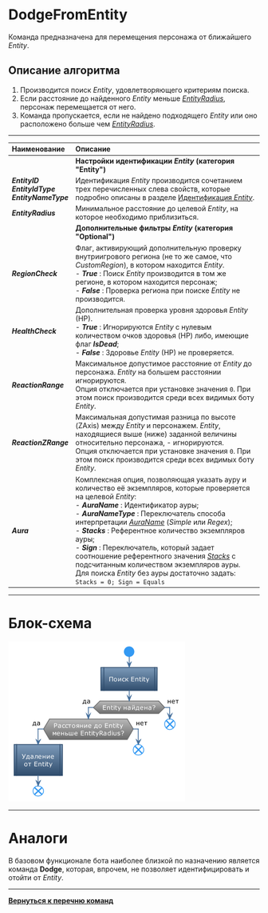 # **DodgeFromEntity**

Команда предназначена для перемещения персонажа от ближайшего *Entity*.

## **Описание алгоритма**

1. Производится поиск *Entity*, удовлетворяющего критериям поиска.
2. Если расстояние до найденного *Entity* меньше [*EntityRadius*](#ref-EntityRadius), персонаж перемещается от него.
3. Команда пропускается, если не найдено подходящего *Entity* или оно расположено больше чем [*EntityRadius*](#ref-EntityRadius).

---

| **Наименование** | **Описание** 
|:-----------------|:-------------
||**Настройки идентификации *Entity* (категория "Entity")**
|<a name ="ref-EntityID">***EntityID***</a><br/><a name ="ref-EntityIdType">***EntityIdType***</a><br/><a name ="ref-EntityNameType">***EntityNameType***</a> | Идентификация *Entity* производится сочетанием трех перечисленных слева свойств, которые подробно описаны в разделе [Идентификация *Entity*](../../General/EntityIdentification-RU.md).
|<a name ="ref-EntityRadius">***EntityRadius***</a> | Минимальное расстояние до целевой *Entity*, на которое необходимо приблизиться.
||**Дополнительные фильтры *Entity* (категория "Optional")**
|<a name ="ref-RegionCheck">***RegionCheck***</a> | Флаг, активирующий дополнительную проверку внутриигрового региона (не то же самое, что *CustomRegion*), в котором находится *Entity*.<br/>- ***True*** : Поиск *Entity* производится в том же регионе, в котором находится персонаж;<br/>- ***False*** : Проверка региона при поиске *Entity* не производится.
|<a name ="ref-HealthCheck">***HealthCheck***</a> | Дополнительная проверка уровня здоровья *Entity* (HP).<br/>- ***True*** : Игнорируются *Entity* с нулевым количеством очков здоровья (HP) либо, имеющие флаг ***IsDead***;<br/>- ***False*** : Здоровье *Entity* (HP) не проверяется.
|<a name ="ref-ReactionRange">***ReactionRange***</a> | Максимальное допустимое расстояние от *Entity* до персонажа. *Entity* на большем расстоянии игнорируются.<br/> Опция отключается при установке значения ``0``. При этом поиск производится среди всех видимых боту *Entity*.
|<a name ="ref-ReactionZRange">***ReactionZRange***</a> | Максимальная допустимая разница по высоте (ZAxis) между *Entity* и персонажем. *Entity*, находящиеся выше (ниже) заданной величины относительно персонажа, - игнорируются. <br/> Опция отключается при установке значения ``0``. При этом поиск производится среди всех видимых боту *Entity*.
|<a name ="ref-Aura">***Aura***</a> | Комплексная опция, позволяющая указать ауру и количество её экземпляров, которые проверяется на целевой *Entity*:<br/>- <a name ="ref-AuraName">***AuraName***</a> : Идентификатор ауры;<br/>- <a name ="ref-AuraNameType">***AuraNameType***</a> : Переключатель способа интерпретации [*AuraName*](#ref-AuraName) (*Simple* или *Regex*);<br/>- <a name ="ref-Stacks">***Stacks***</a> : Референтное количество экземпляров ауры;<br/>- <a name ="ref-Sign">***Sign***</a> : Переключатель, который задает соотношение референтного значения [*Stacks*](!ref-Stacks) с подсчитанным количеством экземпляров ауры.<br/>Для поиска *Entity* без ауры достаточно задать: ```Stacks = 0; Sign = Equals```

<!---

# **Внутренние условия**

Команда игнорируется (пропускается) в следующих случаях:
- Отсутствует *Entity*, удовлетворяющее критериям поиска.
- Расстояние между персонажем и ближайшим *Entity*, удовлетворяющим критериям поиска, меньше [*EntityRadius*](#ref-EntityRadius). -->

---

# **Блок-схема**
![Блок-схема](diagrams/DodgeFromEntity-RU.png)

---

# **Аналоги**

В базовом функционале бота наиболее близкой по назначению является команда **Dodge**, которая, впрочем, не позволяет идентифицировать и отойти от *Entity*.

---

[**Вернуться к перечню команд**](../EntityTools-UccExtensions-RU.md)
